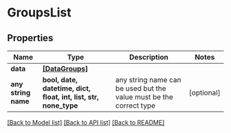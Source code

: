 # GroupsList


## Properties
Name | Type | Description | Notes
------------ | ------------- | ------------- | -------------
**data** | [**[DataGroups]**](DataGroups.md) |  | 
**any string name** | **bool, date, datetime, dict, float, int, list, str, none_type** | any string name can be used but the value must be the correct type | [optional]

[[Back to Model list]](../../README.md#models) [[Back to API list]](../../README.md#available-methods) [[Back to README]](../../README.md)


